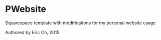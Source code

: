 # PWebsite
Squarespace template with modifications for my personal website usage

Authored by Eric Oh, 2015
